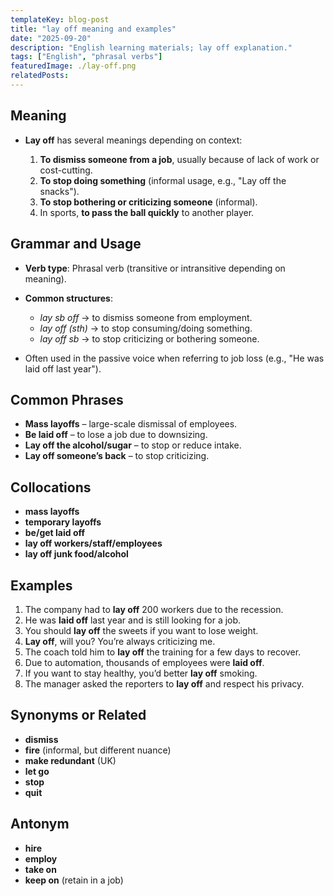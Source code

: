 ```yaml
---
templateKey: blog-post
title: "lay off meaning and examples"
date: "2025-09-20"
description: "English learning materials; lay off explanation."
tags: ["English", "phrasal verbs"]
featuredImage: ./lay-off.png
relatedPosts:
---
```


## Meaning

- **Lay off** has several meanings depending on context:

  1. **To dismiss someone from a job**, usually because of lack of work or cost-cutting.
  2. **To stop doing something** (informal usage, e.g., "Lay off the snacks").
  3. **To stop bothering or criticizing someone** (informal).
  4. In sports, **to pass the ball quickly** to another player.

## Grammar and Usage

- **Verb type**: Phrasal verb (transitive or intransitive depending on meaning).
- **Common structures**:

  - _lay sb off_ → to dismiss someone from employment.
  - _lay off (sth)_ → to stop consuming/doing something.
  - _lay off sb_ → to stop criticizing or bothering someone.

- Often used in the passive voice when referring to job loss (e.g., "He was laid off last year").

## Common Phrases

- **Mass layoffs** – large-scale dismissal of employees.
- **Be laid off** – to lose a job due to downsizing.
- **Lay off the alcohol/sugar** – to stop or reduce intake.
- **Lay off someone’s back** – to stop criticizing.

## Collocations

- **mass layoffs**
- **temporary layoffs**
- **be/get laid off**
- **lay off workers/staff/employees**
- **lay off junk food/alcohol**

## Examples

1. The company had to **lay off** 200 workers due to the recession.
2. He was **laid off** last year and is still looking for a job.
3. You should **lay off** the sweets if you want to lose weight.
4. **Lay off**, will you? You’re always criticizing me.
5. The coach told him to **lay off** the training for a few days to recover.
6. Due to automation, thousands of employees were **laid off**.
7. If you want to stay healthy, you’d better **lay off** smoking.
8. The manager asked the reporters to **lay off** and respect his privacy.

## Synonyms or Related

- **dismiss**
- **fire** (informal, but different nuance)
- **make redundant** (UK)
- **let go**
- **stop**
- **quit**

## Antonym

- **hire**
- **employ**
- **take on**
- **keep on** (retain in a job)
